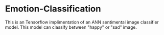# Emotion-Classification 
This is an Tensorflow implimentation of an ANN sentimental image classifier  model. This model can classify between "happy" or "sad" image.
